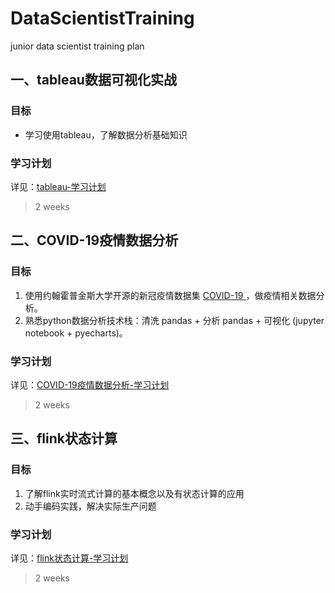# DataScientistTraining
junior data scientist training plan



## 一、tableau数据可视化实战

### 目标
- 学习使用tableau，了解数据分析基础知识

### 学习计划
详见：[tableau-学习计划](./tableau/plan.md)
> 2 weeks


## 二、COVID-19疫情数据分析
### 目标
1. 使用约翰霍普金斯大学开源的新冠疫情数据集 [COVID-19
](https://github.com/CSSEGISandData/COVID-19/tree/master/csse_covid_19_data/csse_covid_19_time_series)，做疫情相关数据分析。
2. 熟悉python数据分析技术栈：清洗 pandas + 分析 pandas + 可视化 (jupyter notebook + pyecharts)。

### 学习计划
详见：[COVID-19疫情数据分析-学习计划](./data-analysis-for-covid-19/plan.md)
> 2 weeks

## 三、flink状态计算
### 目标
1. 了解flink实时流式计算的基本概念以及有状态计算的应用
2. 动手编码实践，解决实际生产问题

### 学习计划
详见：[flink状态计算-学习计划](./flink/plan.md)
> 2 weeks